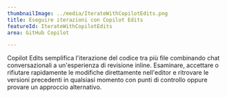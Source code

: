 ```yaml
---
thumbnailImage: ../media/IterateWithCopilotEdits.png
title: Eseguire iterazioni con Copilot Edits
featureId: IterateWithCopilotEdits
area: GitHub Copilot

---
```



Copilot Edits semplifica l'iterazione del codice tra più file combinando chat conversazionali a un'esperienza di revisione inline. Esaminare, accettare o rifiutare rapidamente le modifiche direttamente nell'editor e ritrovare le versioni precedenti in qualsiasi momento con punti di controllo oppure provare un approccio alternativo.

